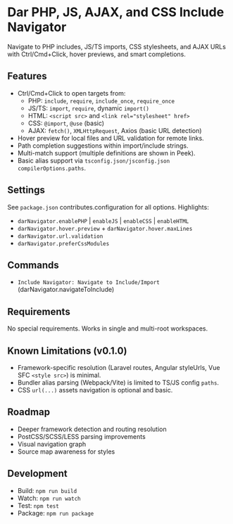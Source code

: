 # Dar PHP, JS, AJAX, and CSS Include Navigator

Navigate to PHP includes, JS/TS imports, CSS stylesheets, and AJAX URLs with Ctrl/Cmd+Click, hover previews, and smart completions.

## Features

- Ctrl/Cmd+Click to open targets from:
  - PHP: `include`, `require`, `include_once`, `require_once`
  - JS/TS: `import`, `require`, dynamic `import()`
  - HTML: `<script src>` and `<link rel="stylesheet" href>`
  - CSS: `@import`, `@use` (basic)
  - AJAX: `fetch()`, `XMLHttpRequest`, Axios (basic URL detection)
- Hover preview for local files and URL validation for remote links.
- Path completion suggestions within import/include strings.
- Multi-match support (multiple definitions are shown in Peek).
- Basic alias support via `tsconfig.json/jsconfig.json` `compilerOptions.paths`.

## Settings

See `package.json` contributes.configuration for all options. Highlights:
- `darNavigator.enablePHP` | `enableJS` | `enableCSS` | `enableHTML`
- `darNavigator.hover.preview` + `darNavigator.hover.maxLines`
- `darNavigator.url.validation`
- `darNavigator.preferCssModules`

## Commands

- `Include Navigator: Navigate to Include/Import` (darNavigator.navigateToInclude)

## Requirements

No special requirements. Works in single and multi-root workspaces.

## Known Limitations (v0.1.0)

- Framework-specific resolution (Laravel routes, Angular styleUrls, Vue SFC `<style src>`) is minimal.
- Bundler alias parsing (Webpack/Vite) is limited to TS/JS config `paths`.
- CSS `url(...)` assets navigation is optional and basic.

## Roadmap

- Deeper framework detection and routing resolution
- PostCSS/SCSS/LESS parsing improvements
- Visual navigation graph
- Source map awareness for styles

## Development

- Build: `npm run build`
- Watch: `npm run watch`
- Test: `npm test`
- Package: `npm run package`

